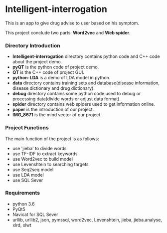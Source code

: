 # Intelligent-interrogation
This is an app to give drug advise to user based on his symptom.

This project conclude two parts: **Word2vec** and **Web spider**. 


### Directory Introduction
- **Intelligent-interrogation** directory contains python code and C++ code about the project demo.
 - **pyQT** is the python code of project demo.
 - **QT** is the C++ code of project GUI.
 - **python-LDA** is a demo of LDA model in python.
- **data** directory contains training sets and database(disease information, disease dictionary and drug dictionary).
- **debug** directory contains some python code used to debug or processing data(divide words or adjust data format).
- **spider** directory contains web spiders used to get information online.
- **paper** is the introduction of our project.
- **IMG_8671** is the mind vector of our project.


### Project Functions

The main function of the project is as follows:

- use 'jieba' to divide words
- use TF-IDF to extract keywords
- use Word2vec to build model
- use Levenshtein to searching targets
- use Seq2seq model
- use LDA model
- use SQL Sever



### Requirements
- python 3.6
- PyQt5
- Navicat for SQL Sever
- urllib, urllib2, json, pymssql, word2vec, Levenshtein, jieba, jieba.analyse, xlrd, xlwt
